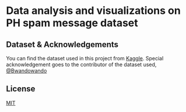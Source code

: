 # Data analysis and visualizations on PH spam message dataset

## Dataset & Acknowledgements

You can find the dataset used in this project from [Kaggle](https://www.kaggle.com/datasets/bwandowando/philippine-spam-sms-messages?resource=download). Special acknowledgement goes to the contributor of the dataset used, [@Bwandowando](https://www.kaggle.com/bwandowando)

## License

[MIT](https://choosealicense.com/licenses/mit/)